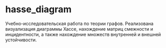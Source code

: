 # hasse_diagram
Учебно-исследовательская работа по теории графов. Реализована визуализация диаграммы Хассе, нахождение матриц смежности и инцидентности, а также нахождение множеств внутренней и внешней устойчивости.
